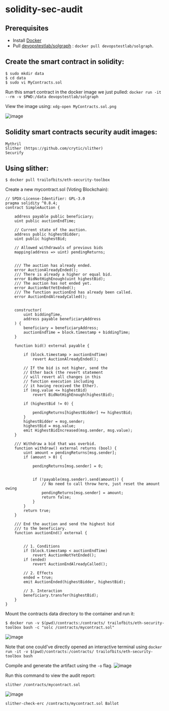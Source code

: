 # solidity-sec-audit

## Prerequisites
  - Install [Docker](https://github.com/lakshya-chopra/docker-gettingstarted)
  - Pull [devopstestlab/solgraph](https://www.npmjs.com/package/solgraph) : `docker pull devopstestlab/solgraph`.
    
## Create the smart contract in solidity:
```
$ sudo mkdir data
$ cd data
$ sudo vi MyContracts.sol

```
Run this smart contract in the docker image we just pulled:
```docker run -it --rm -v $PWD:/data devopstestlab/solgraph```

View the image using: `xdg-open MyContracts.sol.png`

![image](https://github.com/lakshya-chopra/solidity-sec-audit/assets/77010972/c4ebb1f6-1145-4f5f-b404-19aca695f56e)


## Solidity smart contracts security audit images:
```
Mythril
Slither (https://github.com/crytic/slither)
Securify

```

## Using slither:
```
$ docker pull trailofbits/eth-security-toolbox
```
Create a new mycontract.sol (Voting Blockchain):
```
// SPDX-License-Identifier: GPL-3.0
pragma solidity ^0.8.4;
contract SimpleAuction {

    address payable public beneficiary;
    uint public auctionEndTime;

    // Current state of the auction.
    address public highestBidder;
    uint public highestBid;

    // Allowed withdrawals of previous bids
    mapping(address => uint) pendingReturns;


    /// The auction has already ended.
    error AuctionAlreadyEnded();
    /// There is already a higher or equal bid.
    error BidNotHighEnough(uint highestBid);
    /// The auction has not ended yet.
    error AuctionNotYetEnded();
    /// The function auctionEnd has already been called.
    error AuctionEndAlreadyCalled();


    constructor(
        uint biddingTime,
        address payable beneficiaryAddress
    ) {
        beneficiary = beneficiaryAddress;
        auctionEndTime = block.timestamp + biddingTime;
    }

    function bid() external payable {

        if (block.timestamp > auctionEndTime)
            revert AuctionAlreadyEnded();

        // If the bid is not higher, send the
        // Ether back (the revert statement
        // will revert all changes in this
        // function execution including
        // it having received the Ether).
        if (msg.value <= highestBid)
            revert BidNotHighEnough(highestBid);

        if (highestBid != 0) {

            pendingReturns[highestBidder] += highestBid;
        }
        highestBidder = msg.sender;
        highestBid = msg.value;
        emit HighestBidIncreased(msg.sender, msg.value);
    }

    /// Withdraw a bid that was overbid.
    function withdraw() external returns (bool) {
        uint amount = pendingReturns[msg.sender];
        if (amount > 0) {

            pendingReturns[msg.sender] = 0;


            if (!payable(msg.sender).send(amount)) {
                // No need to call throw here, just reset the amount owing
                pendingReturns[msg.sender] = amount;
                return false;
            }
        }
        return true;
    }

    /// End the auction and send the highest bid
    /// to the beneficiary.
    function auctionEnd() external {


        // 1. Conditions
        if (block.timestamp < auctionEndTime)
            revert AuctionNotYetEnded();
        if (ended)
            revert AuctionEndAlreadyCalled();

        // 2. Effects
        ended = true;
        emit AuctionEnded(highestBidder, highestBid);

        // 3. Interaction
        beneficiary.transfer(highestBid);
    }
}

```

Mount the contracts data directory to the container and run it:
```
$ docker run -v $(pwd)/contracts:/contracts/ trailofbits/eth-security-toolbox bash -c "solc /contracts/mycontract.sol"
```
![image](https://github.com/lakshya-chopra/solidity-sec-audit/assets/77010972/46fad5ea-48fd-4ac8-82a2-08aeb5ac15db)


Note that one could've directly opened an interactive terminal using `docker run -it -v $(pwd)/contracts:/contracts/ trailofbits/eth-security-toolbox bash`

Compile and generate the artifact using the `-o` flag.
![image](https://github.com/lakshya-chopra/solidity-sec-audit/assets/77010972/ea648c99-8178-455a-a40a-37ac6193384e)

Run this command to view the audit report:
```
slither /contracts/mycontract.sol
```
![image](https://github.com/lakshya-chopra/solidity-sec-audit/assets/77010972/f8b7bca5-5771-41eb-8534-a36928b518f2)

```
slither-check-erc /contracts/mycontract.sol Ballot
```
